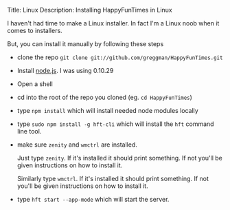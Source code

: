 Title: Linux
Description: Installing HappyFunTimes in Linux

I haven't had time to make a Linux installer. In fact I'm a Linux noob
when it comes to installers.

But, you can install it manually by following these steps

*   clone the repo `git clone git://github.com/greggman/HappyFunTimes.git`
*   Install [node.js](http://nodejs.org). I was using 0.10.29
*   Open a shell
*   cd into the root of the repo you cloned (eg. `cd HappyFunTimes`)
*   type `npm install` which will install needed node modules locally
*   type `sudo npm install -g hft-cli` which will install the `hft` command line tool.
*   make sure `zenity` and `wmctrl` are installed.

    Just type `zenity`. If it's installed it should print something. If not you'll
    be given instructions on how to install it.

    Similarly type `wmctrl`. If it's installed it should print something. If not you'll
    be given instructions on how to install it.

*   type `hft start --app-mode` which will start the server.


